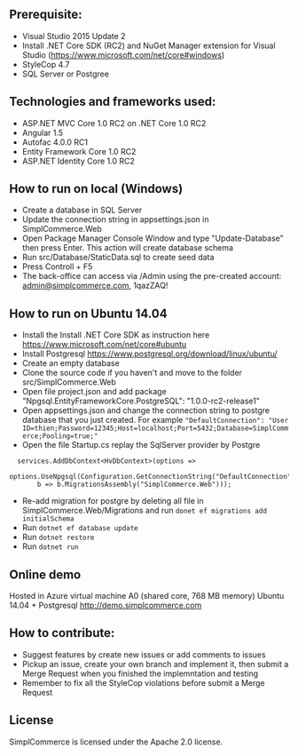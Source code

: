 ## Prerequisite:
- Visual Studio 2015 Update 2
- Install .NET Core SDK (RC2) and NuGet Manager extension for Visual Studio (https://www.microsoft.com/net/core#windows)
- StyleCop 4.7
- SQL Server or Postgree

## Technologies and frameworks used:
- ASP.NET MVC Core 1.0 RC2 on .NET Core 1.0 RC2
- Angular 1.5
- Autofac 4.0.0 RC1
- Entity Framework Core 1.0 RC2
- ASP.NET Identity Core 1.0 RC2

## How to run on local (Windows)
- Create a database in SQL Server
- Update the connection string in appsettings.json in SimplCommerce.Web
- Open Package Manager Console Window and type "Update-Database" then press Enter. This action will create database schema
- Run src/Database/StaticData.sql to create seed data
- Press Controll + F5
- The back-office can access via /Admin using the pre-created account: admin@simplcommerce.com, 1qazZAQ!

## How to run on Ubuntu 14.04
 - Install the Install .NET Core SDK as instruction here https://www.microsoft.com/net/core#ubuntu
 - Install Postgresql https://www.postgresql.org/download/linux/ubuntu/
 - Create an empty database
 - Clone the source code if you haven't and move to the folder src/SimplCommerce.Web
 - Open file project.json and add package "Npgsql.EntityFrameworkCore.PostgreSQL": "1.0.0-rc2-release1"
 - Open appsettings.json and change the connection string to postgre database that you just created. For example
   ``` "DefaultConnection": "User ID=thien;Password=12345;Host=localhost;Port=5432;Database=SimplCommerce;Pooling=true;" ```
 - Open the file Startup.cs replay the SqlServer provider by Postgre
 ```
   services.AddDbContext<HvDbContext>(options =>
        options.UseNpgsql(Configuration.GetConnectionString("DefaultConnection"),
        b => b.MigrationsAssembly("SimplCommerce.Web")));
 ```
 - Re-add migration for postgre by deleting all file in SimplCommerce.Web/Migrations and run ```donet ef migrations add initialSchema```
 - Run ```dotnet ef database update```
 - Run ```dotnet restore```
 - Run ```dotnet run```

## Online demo
Hosted in Azure virtual machine A0 (shared core, 768 MB memory)
Ubuntu 14.04 + Postgresql
http://demo.simplcommerce.com

## How to contribute:
- Suggest features by create new issues or add comments to issues
- Pickup an issue, create your own branch and implement it, then submit a Merge Request when you finished the implemntation and testing
- Remember to fix all the StyleCop violations before submit a Merge Request

## License
SimplCommerce is licensed under the Apache 2.0 license.
